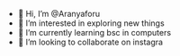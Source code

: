 - 👋 Hi, I’m @Aranyaforu
- 👀 I’m interested in exploring new things
- 🌱 I’m currently learning bsc in computers
- 💞️ I’m looking to collaborate on instagra
<!---
Aranyaforu/Aranyaforu is a ✨ special ✨ repository because its `README.md` (this file) appears on your GitHub profile.
You can click the Preview link to take a look at your changes.
--->
